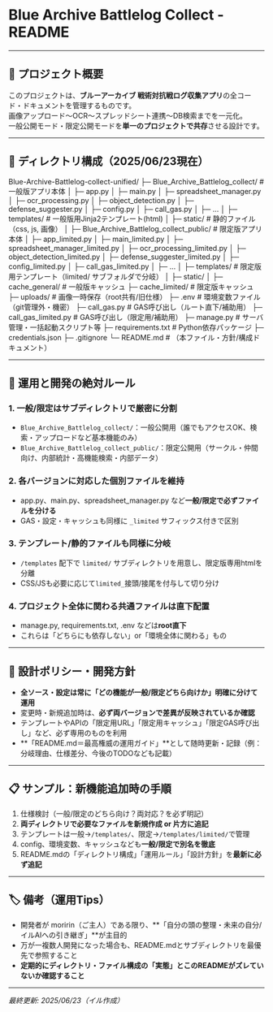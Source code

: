 # Blue Archive Battlelog Collect - README

---

## 🌟 プロジェクト概要

このプロジェクトは、**ブルーアーカイブ 戦術対抗戦ログ収集アプリ**の全コード・ドキュメントを管理するものです。  
画像アップロード～OCR～スプレッドシート連携～DB検索までを一元化。  
一般公開モード・限定公開モードを**単一のプロジェクトで共存**させる設計です。

---

## 📂 ディレクトリ構成（2025/06/23現在）

Blue-Archive-Battlelog-collect-unified/
├─ Blue_Archive_Battlelog_collect/ # 一般版アプリ本体
│ ├─ app.py
│ ├─ main.py
│ ├─ spreadsheet_manager.py
│ ├─ ocr_processing.py
│ ├─ object_detection.py
│ ├─ defense_suggester.py
│ ├─ config.py
│ ├─ call_gas.py
│ ├─ ...
│ ├─ templates/ # 一般版用Jinja2テンプレート(html)
│ ├─ static/ # 静的ファイル（css, js, 画像）
│
├─ Blue_Archive_Battlelog_collect_public/ # 限定版アプリ本体
│ ├─ app_limited.py
│ ├─ main_limited.py
│ ├─ spreadsheet_manager_limited.py
│ ├─ ocr_processing_limited.py
│ ├─ object_detection_limited.py
│ ├─ defense_suggester_limited.py
│ ├─ config_limited.py
│ ├─ call_gas_limited.py
│ ├─ ...
│ ├─ templates/ # 限定版用テンプレート（limited/ サブフォルダで分岐）
│ ├─ static/
│
├─ cache_general/ # 一般版キャッシュ
├─ cache_limited/ # 限定版キャッシュ
├─ uploads/ # 画像一時保存（root共有/旧仕様）
├─ .env # 環境変数ファイル（git管理外・機密）
├─ call_gas.py # GAS呼び出し（ルート直下/補助用）
├─ call_gas_limited.py # GAS呼び出し（限定用/補助用）
├─ manage.py # サーバ管理・一括起動スクリプト等
├─ requirements.txt # Python依存パッケージ
├─ credentials.json
├─ .gitignore
└─ README.md # （本ファイル・方針/構成ドキュメント）

---

## 📝 **運用と開発の絶対ルール**

### 1. **一般/限定はサブディレクトリで厳密に分割**
- `Blue_Archive_Battlelog_collect/`：一般公開用（誰でもアクセスOK、検索・アップロードなど基本機能のみ）
- `Blue_Archive_Battlelog_collect_public/`：限定公開用（サークル・仲間向け、内部統計・高機能検索・内部データ）

### 2. **各バージョンに対応した個別ファイルを維持**
- app.py、main.py、spreadsheet_manager.py など**一般/限定で必ずファイルを分ける**
- GAS・設定・キャッシュも同様に `_limited` サフィックス付きで区別

### 3. **テンプレート/静的ファイルも同様に分岐**
- `/templates` 配下で `limited/` サブディレクトリを用意し、限定版専用htmlを分離
- CSS/JSも必要に応じて`limited_`接頭/接尾を付与して切り分け

### 4. **プロジェクト全体に関わる共通ファイルは直下配置**
- manage.py, requirements.txt, .env などは**root直下**  
- これらは「どちらにも依存しない」or「環境全体に関わる」もの

---

## 🚩 **設計ポリシー・開発方針**

- **全ソース・設定は常に「どの機能が一般/限定どちら向けか」明確に分けて運用**
- 変更時・新規追加時は、**必ず両バージョンで差異が反映されているか確認**
- テンプレートやAPIの「限定用URL」「限定用キャッシュ」「限定GAS呼び出し」など、必ず専用のものを利用
- **「README.md＝最高権威の運用ガイド」**として随時更新・記録（例：分岐理由、仕様差分、今後のTODOなども記載）

---

## 📋 **サンプル：新機能追加時の手順**

1. 仕様検討（一般/限定のどちら向け？両対応？を必ず明記）
2. **両ディレクトリで必要なファイルを新規作成 or 片方に追記**
3. テンプレートは一般→`/templates/`、限定→`/templates/limited/`で管理
4. config、環境変数、キャッシュなども**一般/限定で別名を徹底**
5. README.mdの「ディレクトリ構成」「運用ルール」「設計方針」を**最新に必ず追記**

---

## 🏷️ **備考（運用Tips）**

- 開発者が moririn（ご主人）である限り、**「自分の頭の整理・未来の自分/イルAIへの引き継ぎ」**が主目的
- 万が一複数人開発になった場合も、README.mdとサブディレクトリを最優先で参照すること
- **定期的にディレクトリ・ファイル構成の「実態」とこのREADMEがズレていないか確認すること**

---

*最終更新: 2025/06/23（イル作成）*
